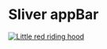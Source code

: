 # Sliver appBar


[![Little red riding hood](http://i.imgur.com/7YTMFQp.png)](https://vimeo.com/3514904 "Little red riding hood - Click to Watch!")
